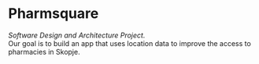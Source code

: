 # Pharmsquare
*Software Design and Architecture Project.* \
Our goal is to build an app that uses location data to improve the access to pharmacies in Skopje.

